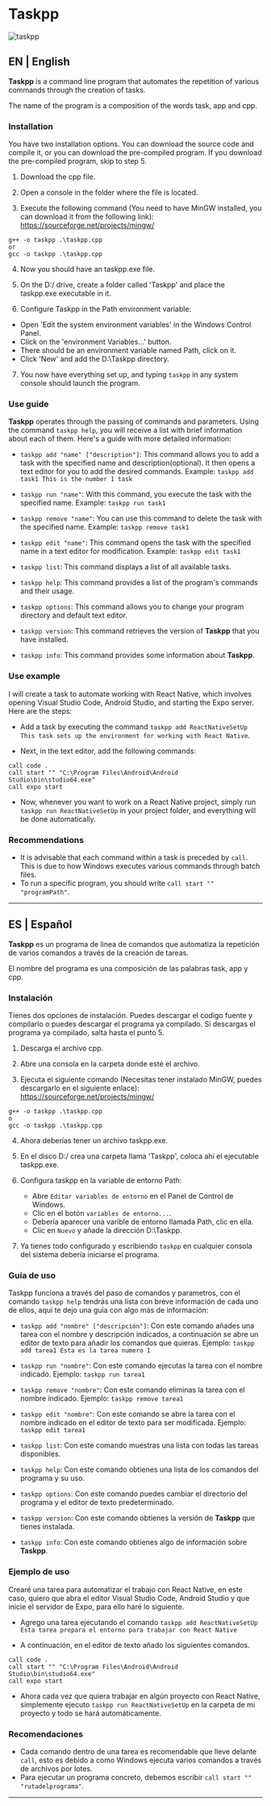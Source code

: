 # Taskpp

![taskpp](https://github.com/iBManu/Taskpp/assets/70716864/d5e01949-023a-4a08-816e-e4ff34461b45)

## EN | English

**Taskpp** is a command line program that automates the repetition of various commands through the creation of tasks.

The name of the program is a composition of the words task, app and cpp.

### Installation

You have two installation options. You can download the source code and compile it, or you can download the pre-compiled program. If you download the pre-compiled program, skip to step 5.

1. Download the cpp file.

2. Open a console in the folder where the file is located.

3. Execute the following command (You need to have MinGW installed, you can download it from the following link): https://sourceforge.net/projects/mingw/
```
g++ -o taskpp .\taskpp.cpp
or
gcc -o taskpp .\taskpp.cpp
```

4. Now you should have an taskpp.exe file.

5. On the D:/ drive, create a folder called 'Taskpp' and place the taskpp.exe executable in it.

6. Configure Taskpp in the Path environment variable:
  - Open 'Edit the system environment variables' in the Windows Control Panel.
  - Click on the 'environment Variables...' button.
  - There should be an environment variable named Path, click on it.
  - Click 'New' and add the D:\Taskpp directory.

7. You now have everything set up, and typing `taskpp` in any system console should launch the program.

### Use guide

**Taskpp** operates through the passing of commands and parameters. Using the command `taskpp help`, you will receive a list with brief information about each of them. Here's a guide with more detailed information:

* `taskpp add "name" ["description"]`: This command allows you to add a task with the specified name and description(optional). It then opens a text editor for you to add the desired commands. Example: `taskpp add task1 This is the number 1 task`

* `taskpp run "name"`: With this command, you execute the task with the specified name. Example: `taskpp run task1`

* `taskpp remove "name"`: You can use this command to delete the task with the specified name. Example: `taskpp remove task1`

* `taskpp edit "name"`: This command opens the task with the specified name in a text editor for modification. Example: `taskpp edit task1`

* `taskpp list`: This command displays a list of all available tasks.

* `taskpp help`: This command provides a list of the program's commands and their usage.

* `taskpp options`: This command allows you to change your program directory and default text editor.

* `taskpp version`: This command retrieves the version of **Taskpp** that you have installed.

* `taskpp info`: This command provides some information about **Taskpp**.

### Use example

I will create a task to automate working with React Native, which involves opening Visual Studio Code, Android Studio, and starting the Expo server. Here are the steps:

* Add a task by executing the command `taskpp add ReactNativeSetUp This task sets up the environment for working with React Native`.

* Next, in the text editor, add the following commands:

```
call code .
call start "" "C:\Program Files\Android\Android Studio\bin\studio64.exe"
call expo start
```

* Now, whenever you want to work on a React Native project, simply run `taskpp run ReactNativeSetUp` in your project folder, and everything will be done automatically.

### Recommendations

* It is advisable that each command within a task is preceded by `call`. This is due to how Windows executes various commands through batch files.
* To run a specific program, you should write `call start "" "programPath"`.

---

## ES | Español

**Taskpp** es un programa de linea de comandos que automatiza la repetición de varios comandos a través de la creación de tareas.

El nombre del programa es una composición de las palabras task, app y cpp.

### Instalación

Tienes dos opciones de instalación. Puedes descargar el codigo fuente y compilarlo o puedes descargar el programa ya compilado. Si descargas el programa ya compilado, salta hasta el punto 5.

1. Descarga el archivo cpp.
   
2. Abre una consola en la carpeta donde esté el archivo.
   
3. Ejecuta el siguiente comando (Necesitas tener instalado MinGW, puedes descargarlo en el siguiente enlace): https://sourceforge.net/projects/mingw/
```
g++ -o taskpp .\taskpp.cpp
o
gcc -o taskpp .\taskpp.cpp
```

4. Ahora deberías tener un archivo taskpp.exe.
  
5. En el disco D:/ crea una carpeta llama 'Taskpp', coloca ahí el ejecutable taskpp.exe.
  
6. Configura taskpp en la variable de entorno Path:
   - Abre `Editar variables de entorno` en el Panel de Control de Windows.
   - Clic en el botón `variables de entorno...`.
   - Debería aparecer una varible de entorno llamada Path, clic en ella.
   - Clic en `Nuevo` y añade la dirección D:\Taskpp.

7. Ya tienes todo configurado y escribiendo `taskpp` en cualquier consola del sistema debería iniciarse el programa.

 ### Guía de uso

Taskpp funciona a través del paso de comandos y parametros, con el comando ```taskpp help``` tendrás una lista con breve información de cada uno de ellos, aquí te dejo una guía con algo más de información:

* `taskpp add "nombre" ["descripción"]`: Con este comando añades una tarea con el nombre y descripción indicados, a continuación se abre un editor de texto para añadir los comandos que quieras. Ejemplo: `taskpp add tarea1 Esta es la tarea numero 1`

* `taskpp run "nombre"`: Con este comando ejecutas la tarea con el nombre indicado. Ejemplo: `taskpp run tarea1`

* `taskpp remove "nombre"`: Con este comando eliminas la tarea con el nombre indicado. Ejemplo: `taskpp remove tarea1`

* `taskpp edit "nombre"`: Con este comando se abre la tarea con el nombre indicado en el editor de texto para ser modificada. Ejemplo: `taskpp edit tarea1`

* `taskpp list`: Con este comando muestras una lista con todas las tareas disponibles.

* `taskpp help`: Con este comando obtienes una lista de los comandos del programa y su uso.

* `taskpp options`: Con este comando puedes cambiar el directorio del programa y el editor de texto predeterminado.

* `taskpp version`: Con este comando obtienes la versión de **Taskpp** que tienes instalada.

* `taskpp info`: Con este comando obtienes algo de información sobre **Taskpp**.

 ### Ejemplo de uso

Crearé una tarea para automatizar el trabajo con React Native, en este caso, quiero que abra el editor Visual Studio Code, Android Studio y que inicie el servidor de Expo, para ello haré lo siguiente.

* Agrego una tarea ejecutando el comando `taskpp add ReactNativeSetUp Esta tarea prepara el entorno para trabajar con React Native`

* A continuación, en el editor de texto añado los siguientes comandos.
```
call code .
call start "" "C:\Program Files\Android\Android Studio\bin\studio64.exe"
call expo start
```

* Ahora cada vez que quiera trabajar en algún proyecto con React Native, simplemente ejecuto `taskpp run ReactNativeSetUp` en la carpeta de mi proyecto y todo se hará automáticamente.

 ### Recomendaciones

 * Cada comando dentro de una tarea es recomendable que lleve delante `call`, esto es debido a como Windows ejecuta varios comandos a través de archivos por lotes.
 * Para ejecutar un programa concreto, debemos escribir `call start "" "rutadelprograma"`.

 ---
